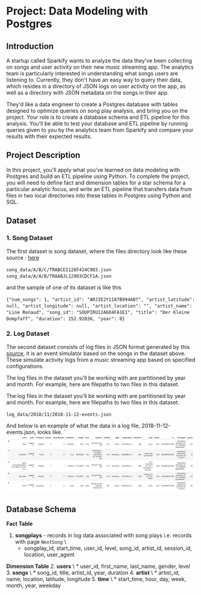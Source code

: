 # Project: Data Modeling with Postgres 

## Introduction 

A startup called Sparkify wants to analyze the data they've been collecting on songs and user activity on their new music streaming app. The analytics team is particularly interested in understanding what songs users are listening to. Currently, they don't have an easy way to query their data, which resides in a directory of JSON logs on user activity on the app, as well as a directory with JSON metadata on the songs in their app.

They'd like a data engineer to create a Postgres database with tables designed to optimize queries on song play analysis, and bring you on the project. Your role is to create a database schema and ETL pipeline for this analysis. You'll be able to test your database and ETL pipeline by running queries given to you by the analytics team from Sparkify and compare your results with their expected results.

## Project Description

In this project, you'll apply what you've learned on data modeling with Postgres and build an ETL pipeline using Python. To complete the project, you will need to define fact and dimension tables for a star schema for a particular analytic focus, and write an ETL pipeline that transfers data from files in two local directories into these tables in Postgres using Python and SQL.

## Dataset
### 1. Song Dataset 

The first dataset is song dataset, where the files directory look like these
source : [here](https://labrosa.ee.columbia.edu/millionsong/)

 `song_data/A/B/C/TRABCEI128F424C983.json`
<br>
 `song_data/A/A/B/TRAABJL12903CDCF1A.json`
 
 and the sample of one of its dataset is like this 
 
`{"num_songs": 1, "artist_id": "ARJIE2Y1187B994AB7", "artist_latitude": null, "artist_longitude": null, "artist_location": "", "artist_name": "Line Renaud", "song_id": "SOUPIRU12A6D4FA1E1", "title": "Der Kleine Dompfaff", "duration": 152.92036, "year": 0}`

### 2. Log Dataset 
The second dataset consists of log files in JSON format generated by this [source](https://github.com/Interana/eventsim), it is an
event simulator based on the songs in the dataset above. These simulate activity logs from a music streaming app based on specified configurations.

The log files in the dataset you'll be working with are partitioned by year and month. For example, here are filepaths to two files in this dataset.

 The log files in the dataset you'll be working with are partitioned by year and month. For example, here are filepaths to two files in this dataset.
 
 `log_data/2018/11/2018-11-12-events.json`
 
 And below is an example of what the data in a log file, 2018-11-12-events.json, looks like.
`![data preview](https://github.com/irfandahusni/Data-Engineering-Nanodegree-Program/blob/main/1.%20Songplay%20Analysis/picture/log-data.png?raw=true)

## Database Schema
<strong>Fact Table</strong>
1. <strong>songplays</strong> - records in log data associated with song plays i.e. records with page `NextSong` \
      * songplay_id, start_time, user_id, level, song_id, artist_id, session_id, location, user_agent

<strong>Dimension Table</strong>
2. <strong>users</strong> \       * user_id, first_name, last_name, gender, level
3. <strong>songs</strong> \       * song_id, title, artist_id, year, duration
4. <strong>artist</strong> \      * artist_id, name, location, latitude, longitude
5. <strong>time</strong> \        * start_time, hour, day, week, month, year, weekday


